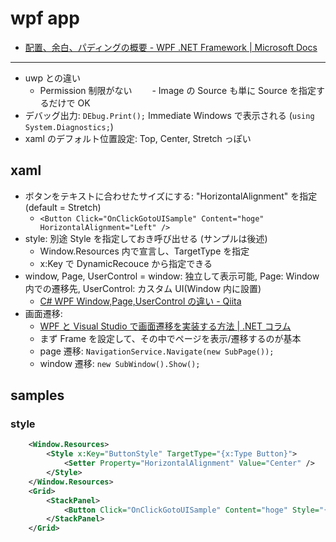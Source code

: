 # wpf app

- [配置、余白、パディングの概要 \- WPF \.NET Framework \| Microsoft Docs](https://docs.microsoft.com/ja-jp/dotnet/desktop/wpf/advanced/alignment-margins-and-padding-overview?view=netframeworkdesktop-4.8)

---

- uwp との違い
  - Permission 制限がない
    　　- Image の Source も単に Source を指定するだけで OK
- デバッグ出力: `DEbug.Print();` Immediate Windows で表示される (`using System.Diagnostics;`)
- xaml のデフォルト位置設定: Top, Center, Stretch っぽい

## xaml

- ボタンをテキストに合わせたサイズにする: "HorizontalAlignment" を指定 (default = Stretch)
  - `<Button Click="OnClickGotoUISample" Content="hoge" HorizontalAlignment="Left" />`
- style: 別途 Style を指定しておき呼び出せる (サンプルは後述)
  - Window.Resources 内で宣言し、TargetType を指定
  - x:Key で DynamicRecouce から指定できる
- window, Page, UserControl = window: 独立して表示可能, Page: Window 内での遷移先, UserControl: カスタム UI(Window 内に設置)
  - [C\# WPF Window,Page,UserControl の違い \- Qiita](https://qiita.com/nie/items/3e2f6f37b3425585952b)
- 画面遷移:
  - [WPF と Visual Studio で画面遷移を実装する方法 \| \.NET コラム](https://www.fenet.jp/dotnet/column/environment/4951/)
  - まず Frame を設定して、その中でページを表示/遷移するのが基本
  - page 遷移: `NavigationService.Navigate(new SubPage());`
  - window 遷移: `new SubWindow().Show();`

## samples

### style

```xml
    <Window.Resources>
        <Style x:Key="ButtonStyle" TargetType="{x:Type Button}">
            <Setter Property="HorizontalAlignment" Value="Center" />
        </Style>
    </Window.Resources>
    <Grid>
        <StackPanel>
            <Button Click="OnClickGotoUISample" Content="hoge" Style="{DynamicResource ButtonStyle}" />
        </StackPanel>
    </Grid>
```
